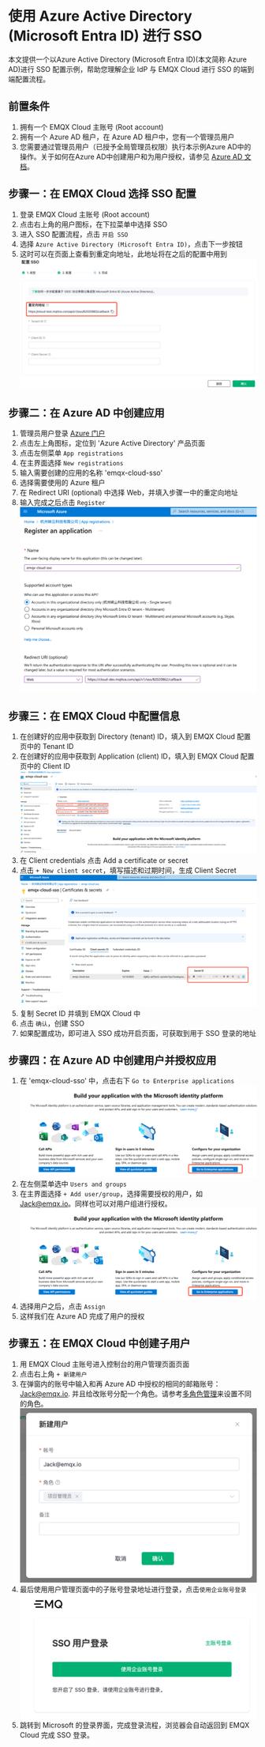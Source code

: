 # 使用 Azure Active Directory (Microsoft Entra ID) 进行 SSO

本文提供一个以Azure Active Directory (Microsoft Entra ID)(本文简称 Azure AD)进行 SSO 配置示例，帮助您理解企业 IdP 与 EMQX Cloud 进行 SSO 的端到端配置流程。

## 前置条件
1. 拥有一个 EMQX Cloud 主账号 (Root account)
2. 拥有一个 Azure AD 租户，在 Azure AD 租户中，您有一个管理员用户
3. 您需要通过管理员用户（已授予全局管理员权限）执行本示例Azure AD中的操作。关于如何在Azure AD中创建用户和为用户授权，请参见 [Azure AD 文档](https://learn.microsoft.com/zh-cn/azure/active-directory/fundamentals/)。

## 步骤一：在 EMQX Cloud 选择 SSO 配置
1. 登录 EMQX Cloud 主账号 (Root account)
2. 点击右上角的用户图标，在下拉菜单中选择 SSO
3. 进入 SSO 配置流程，点击 `开启 SSO`
4. 选择 `Azure Active Directory (Microsoft Entra ID)`，点击下一步按钮
5. 这时可以在页面上查看到重定向地址，此地址将在之后的配置中用到
![sso](./_assets/sso1.png)


## 步骤二：在 Azure AD 中创建应用
1. 管理员用户登录 [Azure 门户](https://portal.azure.com/#home)
2. 点击左上角图标，定位到 'Azure Active Directory' 产品页面
3. 点击左侧菜单 `App registrations`
4. 在主界面选择 `New registrations`
5. 输入需要创建的应用的名称 'emqx-cloud-sso'
6. 选择需要使用的 Azure 租户
7. 在 Redirect URI (optional) 中选择 Web，并填入步骤一中的重定向地址
8. 输入完成之后点击 `Register`
![sso](./_assets/azure_1.png)


## 步骤三：在 EMQX Cloud 中配置信息
1. 在创建好的应用中获取到 Directory (tenant) ID，填入到 EMQX Cloud 配置页中的 Tenant ID
2. 在创建好的应用中获取到 Application (client) ID，填入到 EMQX Cloud 配置页中的 Client ID
![sso](./_assets/azure_2.png)
3. 在 Client credentials 点击 Add a certificate or secret 
4. 点击 `+ New client secret`，填写描述和过期时间，生成 Client Secret
![sso](./_assets/azure_3.png)
5. 复制 Secret ID 并填到 EMQX Cloud 中
6. 点击 `确认`，创建 SSO
7. 如果配置成功，即可进入 SSO 成功开启页面，可获取到用于 SSO 登录的地址

## 步骤四：在 Azure AD 中创建用户并授权应用
1. 在 'emqx-cloud-sso' 中，点击右下 `Go to Enterprise applications`
![sso](./_assets/azure_4.png)
2. 在左侧菜单选中 `Users and groups`
3. 在主界面选择 `+ Add user/group`，选择需要授权的用户，如 Jack@emqx.io。同样也可以对用户组进行授权。
![sso](./_assets/azure_4.png)
4. 选择用户之后，点击 `Assign`
5. 这样我们在 Azure AD 完成了用户的授权

## 步骤五：在 EMQX Cloud 中创建子用户
1. 用 EMQX Cloud 主账号进入控制台的用户管理页面页面
2. 点击右上角 `+ 新建用户`
3. 在弹窗内的账号中输入和再 Azure AD 中授权的相同的邮箱账号： Jack@emqx.io. 并且给改账号分配一个角色。请参考[多角色管理](./role.md)来设置不同的角色。
![sso](./_assets/sso3.png)
4. 最后使用用户管理页面中的子账号登录地址进行登录，点击`使用企业账号登录`
![sso](./_assets/sso4.png)
5. 跳转到 Microsoft 的登录界面，完成登录流程，浏览器会自动返回到 EMQX Cloud 完成 SSO 登录。


